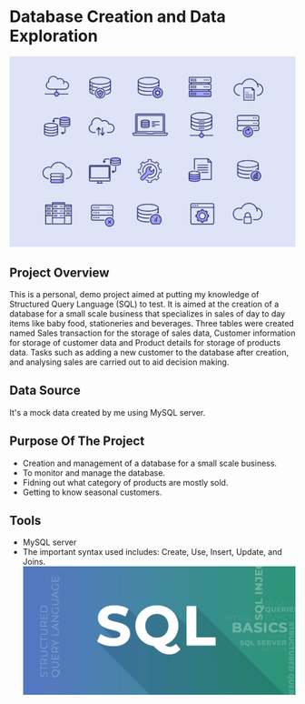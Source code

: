# Database Creation and Data Exploration

![](creative_databse.png)

## Project Overview
   This is a personal, demo project aimed at putting my knowledge of Structured Query Language (SQL) to test. It is aimed at the creation of a database for a small scale business that specializes in sales of day to day items like baby food, stationeries and beverages. Three tables were created named Sales transaction for the storage of sales data, Customer information for storage of customer data and Product details for storage of products data. Tasks such as adding a new customer to the database after creation, and analysing sales are carried out to aid decision making.

## Data Source
  It's a mock data created by me using MySQL server.

  ## Purpose Of The Project
  - Creation and management of a database for a small scale business.
  - To monitor and manage the database.
  - Fidning out what category of products are mostly sold.
  - Getting to know seasonal customers.

  ## Tools
  - MySQL server
  - The important syntax used includes: Create, Use, Insert, Update, and Joins.
    ![](SQLfile.png)


  

  




